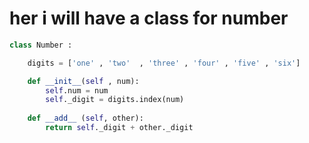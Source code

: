# her i will have a class for number 

```python
class Number :

    digits = ['one' , 'two'  , 'three' , 'four' , 'five' , 'six']

    def __init__(self , num): 
        self.num = num 
        self._digit = digits.index(num)
    
    def __add__ (self, other):
        return self._digit + other._digit

    